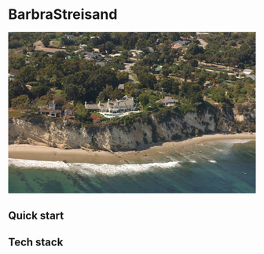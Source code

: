 # BarbraStreisand

<p align="center">
<img src="Streisand_Estate.jpg">
</p>

## Quick start

## Tech stack